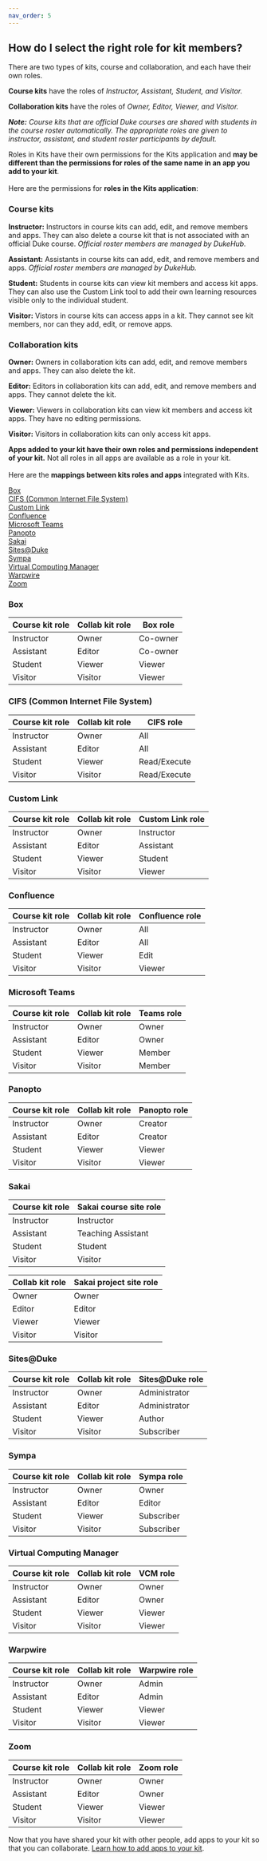 ```yaml
---
nav_order: 5
---
```

## How do I select the right role for kit members?<br>

There are two types of kits, course and collaboration, and each have their own roles.

**Course kits** have the roles of *Instructor, Assistant, Student, and Visitor.*

**Collaboration kits** have the roles of *Owner, Editor, Viewer, and Visitor.*

**_Note:_** *Course kits that are official Duke courses are shared with students in the course roster automatically. The appropriate roles are given to instructor, assistant, and student roster participants by default.*

Roles in Kits have their own permissions for the Kits application and **may be different than the permissions for roles of the same name in an app you add to your kit**.  <br><br>Here are the permissions for **roles in the Kits application**:

### Course kits<br>

**Instructor:** Instructors in course kits can add, edit, and remove members and apps. They can also delete a course kit that is not associated with an official Duke course.  *Official roster members are managed by DukeHub.*

**Assistant:** Assistants in course kits can add, edit, and remove members and apps.  *Official roster members are managed by DukeHub.*

**Student:** Students in course kits can view kit members and access kit apps. They can also use the Custom Link tool to add their own learning resources visible only to the individual student.

**Visitor:** Vistors in course kits can access apps in a kit.  They cannot see kit members, nor can they add, edit, or remove apps.

### Collaboration kits<br>

**Owner:** Owners in collaboration kits can add, edit, and remove members and apps. They can also delete the kit.

**Editor:** Editors in collaboration kits can add, edit, and remove members and apps. They cannot delete the kit.

**Viewer:** Viewers in collaboration kits can view kit members and access kit apps. They have no editing permissions.

**Visitor:**  Visitors in collaboration kits can only access kit apps.

**Apps added to your kit have their own roles and permissions independent of your kit.**  Not all roles in all apps are available as a role in your kit.  <br><br> Here are the **mappings between kits roles and apps** integrated with Kits.

[Box](#box)<br>
[CIFS (Common Internet File System)](#cifs)<br>
[Custom Link](#custom-link)<br>
[Confluence](#confluence)<br>
[Microsoft Teams](#microsoft-teams)<br>
[Panopto](#panopto)<br>
[Sakai](#sakai)<br>
[Sites@Duke](#sitesduke)<br>
[Sympa](#sympa)<br>
[Virtual Computing Manager](#virtual-computing-manager)<br>
[Warpwire](#warpwire)<br>
[Zoom](#zoom)

### Box<br>

|  Course kit role |  Collab kit role |  Box role |
|---|---|---|
| Instructor  | Owner  | Co-owner  |
| Assistant  | Editor  | Co-owner  |
| Student  | Viewer  | Viewer  |
| Visitor  | Visitor | Viewer  |

### CIFS (Common Internet File System)<br>

|  Course kit role |  Collab kit role |  CIFS role |
|---|---|---|
| Instructor | Owner   | All  |
| Assistant  | Editor | All  |
| Student | Viewer  | Read/Execute  |
| Visitor  | Visitor  | Read/Execute  |

### Custom Link<br>

|  Course kit role |  Collab kit role |  Custom Link role |
|---|---|---|
| Instructor  | Owner   | Instructor  |
| Assistant  | Editor  | Assistant  |
| Student  | Viewer  | Student  |
| Visitor  | Visitor  | Viewer  |

### Confluence<br>

|  Course kit role |  Collab kit role |  Confluence role |
|---|---|---|
| Instructor | Owner  | All  |
| Assistant  | Editor | All  |
| Student | Viewer |  Edit  |
| Visitor  | Visitor | Viewer  |

### Microsoft Teams<br>

|  Course kit role |  Collab kit role |  Teams role |
|---|---|---|
| Instructor  | Owner   | Owner  |
| Assistant  | Editor | Owner  |
| Student  | Viewer  |  Member |
| Visitor  | Visitor  | Member  |

### Panopto<br>

|  Course kit role |  Collab kit role |  Panopto role |
|---|---|---|
| Instructor | Owner   | Creator  |
| Assistant  | Editor | Creator  |
| Student | Viewer  | Viewer |
| Visitor  | Visitor  | Viewer  |

### Sakai<br>

| Course kit role |  Sakai course site role |
|---|---|
| Instructor  | Instructor  |
| Assistant  | Teaching Assistant  |
| Student  | Student  |
| Visitor  | Visitor  |

|  Collab kit role | Sakai project site role  |
|---|---|
| Owner  | Owner  |
| Editor  | Editor  |
| Viewer  | Viewer |
| Visitor  | Visitor  |

### Sites@Duke<br>

|  Course kit role |  Collab kit role |  Sites@Duke role |
|---|---|---|
|  Instructor |Owner   | Administrator  |
| Assistant  |  Editor | Administrator  |
|  Student | Viewer  |  Author |
| Visitor  | Visitor  | Subscriber  |

### Sympa<br>

|  Course kit role |  Collab kit role |  Sympa role |
|---|---|---|
|  Instructor |Owner   | Owner  |
| Assistant  |  Editor | Editor  |
|  Student | Viewer  |  Subscriber |
| Visitor  | Visitor  | Subscriber  |

### Virtual Computing Manager<br>

|  Course kit role |  Collab kit role |  VCM role |
|---|---|---|
|  Instructor |Owner   | Owner  |
| Assistant  |  Editor | Owner  |
|  Student | Viewer  |  Viewer |
| Visitor  | Visitor  | Viewer  |

### Warpwire<br>

|  Course kit role |  Collab kit role |  Warpwire role |
|---|---|---|
|  Instructor |Owner   | Admin  |
| Assistant  |  Editor | Admin  |
|  Student | Viewer  |  Viewer |
| Visitor  | Visitor  | Viewer  |

### Zoom<br>

|  Course kit role |  Collab kit role |  Zoom role |
|---|---|---|
|  Instructor |Owner   | Owner  |
| Assistant  |  Editor | Owner  |
|  Student | Viewer  |  Viewer |
| Visitor  | Visitor  | Viewer  |


Now that you have shared your kit with other people, add apps to your kit so that you can collaborate.  [Learn how to add apps to your kit](/how-do-i-add-apps-to-my-kit.md).
